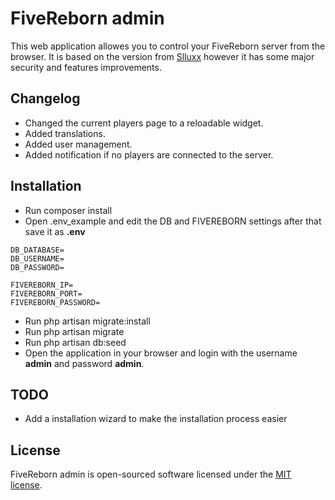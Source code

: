 # FiveReborn admin

This web application allowes you to control your FiveReborn server from the browser.
It is based on the version from [Slluxx](https://github.com/Slluxx/Fivereborn-Webmanager) however it has some major security and features improvements.

## Changelog

- Changed the current players page to a reloadable widget.
- Added translations.
- Added user management.
- Added notification if no players are connected to the server.

## Installation

- Run composer install
- Open .env_example and edit the DB and FIVEREBORN settings after that save it as **.env**
```
DB_DATABASE=
DB_USERNAME=
DB_PASSWORD=
```

```
FIVEREBORN_IP=
FIVEREBORN_PORT=
FIVEREBORN_PASSWORD=
```

- Run php artisan migrate:install
- Run php artisan migrate
- Run php artisan db:seed
- Open the application in your browser and login with the username **admin** and password **admin**.

## TODO

- Add a installation wizard to make the installation process easier

## License

FiveReborn admin is open-sourced software licensed under the [MIT license](http://opensource.org/licenses/MIT).
